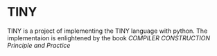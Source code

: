# TINY

TINY is a project of implementing the TINY language with python. The implementaion is enlightened by the book *COMPILER CONSTRUCTION Principle and Practice*